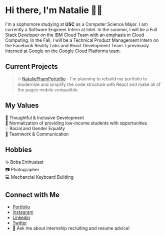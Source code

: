 # Hi there, I'm Natalie 👋🏻
I'm a sophomore studying at <strong>USC</strong> as a Computer Science Major. I am currently a Software Engineer Intern at Intel. In the summer, I will be a Full Stack Developer on the IBM Cloud Team with an emphasis in Cloud Computing. In the Fall, I will be a Technical Product Management Intern on the Facebook Reality Labs and React Development Team. I previously interned at Google on the Google Cloud Platforms team.

## Current Projects <br/>

> 🔥 [NataliePhamPortoflio](https://github.com/nataliepham25/natalie-portfolio) - I'm planning to rebuild my portfolio to modernize and simplify the code structure with React and make all of the pages mobile compatible.


## My Values
🧠 Thoughtful & Inclusive Development <br/>
🖤 Normalization of providing low-income students with opportunities <br/>
💡 Racial and Gender Equality <br/>
🙌 Teamwork & Communication

## Hobbies
☕ Boba Enthusiast <br/>
📷 Photographer </br>
💻 Mechancial Keyboard Building

## Connect with Me
- [Portfolio](https://nqpham.me/natalie-portfolio/) <br/>
- [Instagram](https://www.instagram.com/natalie.pham) <br/>
- [Linkedin](https://www.linkedin.com/in/nataliepham25/) <br/>
- [Twitter](https://twitter.com/natotodoroki) <br/>
- 💬 Ask me about internship recruiting and resume advice!


<!--
**nataliepham25/nataliepham25** is a ✨ _special_ ✨ repository because its `README.md` (this file) appears on your GitHub profile.

Here are some ideas to get you started:

- 🔭 I’m currently working on ...
- 🌱 I’m currently learning ...
- 👯 I’m looking to collaborate on ...
- 🤔 I’m looking for help with ...
- 💬 Ask me about ...
- 📫 How to reach me: ...
- 😄 Pronouns: ...
- ⚡ Fun fact: ...
-->

